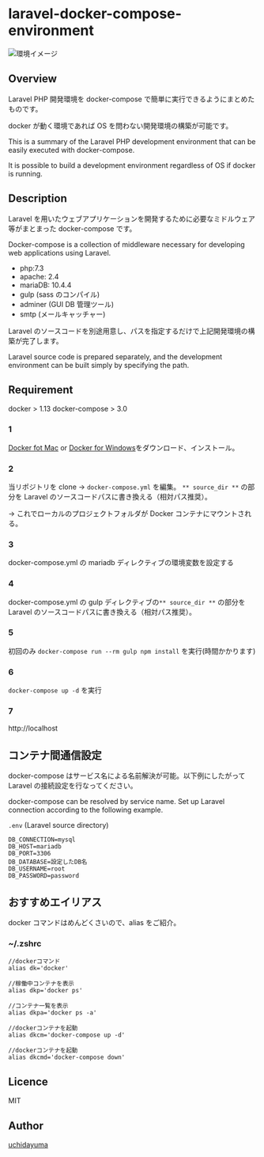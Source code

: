 # laravel-docker-compose-environment

![環境イメージ](https://repository-images.githubusercontent.com/206670413/30d9ed80-d08f-11e9-9aad-521bac8d74c3)

## Overview

Laravel PHP 開発環境を docker-compose で簡単に実行できるようにまとめたものです。

docker が動く環境であれば OS を問わない開発環境の構築が可能です。

This is a summary of the Laravel PHP development environment that can be easily executed with docker-compose.

It is possible to build a development environment regardless of OS if docker is running.

## Description

Laravel を用いたウェブアプリケーションを開発するために必要なミドルウェア等がまとまった docker-compose です。

Docker-compose is a collection of middleware necessary for developing web applications using Laravel.

- php:7.3
- apache: 2.4
- mariaDB: 10.4.4
- gulp (sass のコンパイル)
- adminer (GUI DB 管理ツール)
- smtp (メールキャッチャー)

Laravel のソースコードを別途用意し、パスを指定するだけで上記開発環境の構築が完了します。

Laravel source code is prepared separately, and the development environment can be built simply by specifying the path.

## Requirement

docker > 1.13
docker-compose > 3.0

### 1

<a href="https://www.docker.com/docker-mac">Docker fot Mac</a> or <a href="https://www.docker.com/docker-windows">Docker for Windows</a>をダウンロード、インストール。

### 2

当リポジトリを clone → `docker-compose.yml` を編集。 `** source_dir **` の部分を Laravel のソースコードパスに書き換える（相対パス推奨）。

→ これでローカルのプロジェクトフォルダが Docker コンテナにマウントされる。

### 3

docker-compose.yml の mariadb ディレクティブの環境変数を設定する

### 4

docker-compose.yml の gulp ディレクティブの`** source_dir **` の部分を Laravel のソースコードパスに書き換える（相対パス推奨）。

### 5

初回のみ `docker-compose run --rm gulp npm install` を実行(時間かかります)

### 6

`docker-compose up -d` を実行

### 7

http://localhost

## コンテナ間通信設定

docker-compose はサービス名による名前解決が可能。以下例にしたがって Laravel の接続設定を行なってください。

docker-compose can be resolved by service name. Set up Laravel connection according to the following example.

`.env` (Laravel source directory)

```
DB_CONNECTION=mysql
DB_HOST=mariadb
DB_PORT=3306
DB_DATABASE=設定したDB名
DB_USERNAME=root
DB_PASSWORD=password
```

## おすすめエイリアス

docker コマンドはめんどくさいので、alias をご紹介。

### ~/.zshrc

```
//dockerコマンド
alias dk='docker'

//稼働中コンテナを表示
alias dkp='docker ps'

//コンテナ一覧を表示
alias dkpa='docker ps -a'

//dockerコンテナを起動
alias dkcm='docker-compose up -d'

//dockerコンテナを起動
alias dkcmd='docker-compose down'
```

## Licence

MIT

## Author

[uchidayuma](https://github.com/uchidayuma)
